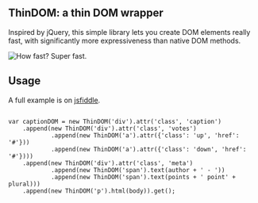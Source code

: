 ThinDOM: a thin DOM wrapper
---------------------------

Inspired by jQuery, this simple library lets you create DOM elements really fast, with
significantly more expressiveness than native DOM methods.

![How fast? Super fast.](http://i.imgur.com/nFw39JP.png)

## Usage
A full example is on [jsfiddle](http://jsfiddle.net/rRFgz/11/).

<code>
var captionDOM = new ThinDOM('div').attr('class', 'caption')
	.append(new ThinDOM('div').attr('class', 'votes')
			.append(new ThinDOM('a').attr({'class': 'up', 'href': '#'}))
			.append(new ThinDOM('a').attr({'class': 'down', 'href': '#'})))
	.append(new ThinDOM('div').attr('class', 'meta')
			.append(new ThinDOM('span').text(author + ' - '))
			.append(new ThinDOM('span').text(points + ' point' + plural)))
	.append(new ThinDOM('p').html(body)).get();
</code>
